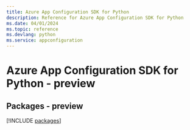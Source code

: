 ```yaml
---
title: Azure App Configuration SDK for Python
description: Reference for Azure App Configuration SDK for Python
ms.date: 04/01/2024
ms.topic: reference
ms.devlang: python
ms.service: appconfiguration
---
```

# Azure App Configuration SDK for Python - preview
## Packages - preview
[!INCLUDE [packages](app-configuration-index.md)]